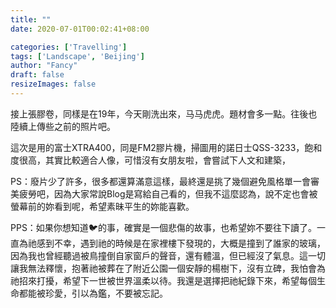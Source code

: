 ```yaml
---
title: ""
date: 2020-07-01T00:02:41+08:00

categories: ['Travelling']
tags: ['Landscape', 'Beijing']
author: "Fancy"
draft: false
resizeImages: false
---
```

接上張膠卷，同樣是在19年，今天剛洗出來，马马虎虎。題材會多一點。往後也陸續上傳些之前的照片吧。
<!--more-->

這次是用的富士XTRA400，同是FM2膠片機，掃圖用的諾日士QSS-3233，飽和度很高，其實比較適合人像，可惜沒有女朋友啦，會嘗試下人文和建築，

PS：廢片少了許多，很多都還算滿意這樣，最終還是挑了幾個避免風格單一會審美疲勞吧，因為大家常說Blog是寫給自己看的，但我不這麼認為，說不定也會被螢幕前的妳看到呢，希望素昧平生的妳能喜歡。

PPS：如果你想知道🐦的事，確實是一個悲傷的故事，也希望妳不要往下讀了。一直為祂感到不幸，遇到祂的時候是在家裡樓下發現的，大概是撞到了誰家的玻璃，因為我也曾經聽過被鳥撞倒自家窗戶的聲音，還有體溫，但已經沒了氣息。這一切讓我無法釋懷，抱著祂被葬在了附近公園一個安靜的楊樹下，沒有立碑，我怕會為祂招來打擾，希望下一世被世界溫柔以待。我還是選擇把祂紀錄下來，希望每個生命都能被珍愛，引以為鑑，不要被忘記。
